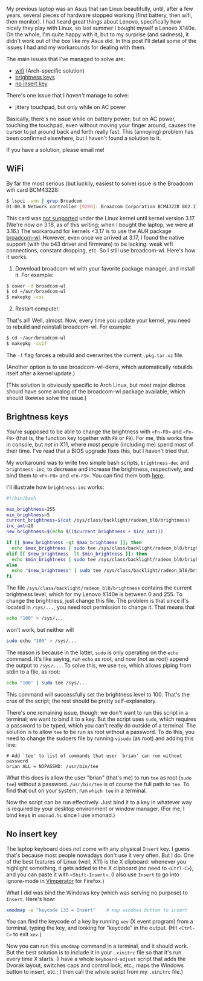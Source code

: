 <!-- begin metadata
title: Lenovo X140e and (Arch) Linux
date: 2015-01-23 15:43
end metadata -->

My previous laptop was an Asus that ran Linux beautifully, until, after a few
years, several pieces of hardware stopped working (first battery, then wifi,
then monitor). I had heard great things about Lenovo, specifically how nicely
they play with Linux, so last summer I bought myself a Lenovo X140e. On the
whole, I'm quite happy with it, but to my surprise (and sadness), it didn't
work out of the box like my Asus did. In this post I'll detail some of the
issues I had and my workarounds for dealing with them.

The main issues that I've managed to solve are:

- [wifi](#wifi) (Arch-specific solution)
- [brightness keys](#brightness-keys)
- [no insert key](#no-insert-key)

There's one issue that I *haven't* manage to solve:

- jittery touchpad, but only while on AC power

Basically, there's no issue while on battery power; but on AC power, touching
the touchpad, even without moving your finger around, causes the cursor to jut
around back and forth really fast. This (annoying) problem has been confirmed
elsewhere, but I haven't found a solution to it.

If you have a solution, please email me!

## WiFi

By far the most serious (but luckily, easiest to solve) issue is the Broadcom
wifi card BCM43228:

```bash
$ lspci -vnn | grep Broadcom
01:00.0 Network controller [0280]: Broadcom Corporation BCM43228 802.11a/b/g/n [14e4:4359]

```

This card was [not supported][b43] under the Linux kernel until kernel version
3.17. (We're now on 3.18, as of this writing; when I bought the laptop, we were
at 3.16.) The workaround for kernels <3.17 is to use the AUR package
[broadcom-wl][bc]. However, even once we arrived at 3.17, I found the native
support (with the b43 driver and firmware) to be lacking: weak wifi
connections, constant dropping, etc. So I still use broadcom-wl. Here's how it
works.

1. Download broadcom-wl with your favorite package manager, and install it. For
example:

```bash
$ cower -d broadcom-wl
$ cd ~/aur/broadcom-wl
$ makepkg -csi
```

2. Restart computer.

That's all! Well, almost. Now, every time you update your kernel, you need to
rebuild and reinstall broadcom-wl. For example:

```bash
$ cd ~/aur/broadcom-wl
$ makepkg -csif
```

The `-f` flag forces a rebuild and overwrites the current `.pkg.tar.xz` file.

(Another option is to use broadcom-wl-dkms, which automatically rebuilds itself
after a kernel update.)

(This solution is obviously specific to Arch Linux, but most major distros
should have some analog of the broadcom-wl package available, which should
likewise solve the issue.)

## Brightness keys

You're supposed to be able to change the brightness with `<Fn-F8>` and
`<Fn-F9>` (that is, the function key together with `F8` or `F9`). For me, this
works fine in console, but *not* in X11, where most people (including me) spend
most of their time. I've read that a BIOS upgrade fixes this, but I haven't
tried that.

My workaround was to write two simple bash scripts, `brightness-dec` and
`brightness-inc`, to decrease and increase the brightness, respectively, and
bind them to `<Fn-F8>` and `<Fn-F9>`. You can find them both [here][scripts].

I'll illustrate how `brightness-inc` works:

```bash
#!/bin/bash

max_brightness=255
min_brightness=5
current_brightness=$(cat /sys/class/backlight/radeon_bl0/brightness)
inc_amt=20
new_brightness=$(echo $(($current_brightness + $inc_amt)))

if [[ $new_brightness -gt $max_brightness ]]; then
  echo $max_brightness | sudo tee /sys/class/backlight/radeon_bl0/brightness
elif [[ $new_brightness -lt $min_brightness ]]; then
  echo $min_brightness | sudo tee /sys/class/backlight/radeon_bl0/brightness
else
  echo "$new_brightness" | sudo tee /sys/class/backlight/radeon_bl0/brightness
fi
```

The file `/sys/class/backlight/radeon_bl0/brightness` contains the current
brightness level, which for my Lenovo X140e is between 0 and 255. To change the
brightness, just change this file. The problem is that since it's located in
`/sys/...`, you need root permission to change it. That means that

```bash
echo "100" > /sys/...
```
won't work, but neither will

```bash
sudo echo "100" > /sys/...
```

The reason is because in the latter, `sudo` is only operating on the `echo`
command. It's like saying, run `echo` as root, and now (not as root) append the
output to `/sys/...`. To solve this, we use `tee`, which allows piping from
stdin to a file, as root:

```bash
echo "100" | sudo tee /sys/...
```

This command will successfully set the brightness level to 100. That's the crux
of the script; the rest should be pretty self-explanatory.

There's one remaining issue, though: we don't want to run this script in a
terminal; we want to bind it to a key. But the script uses `sudo`, which
requires a password to be typed, which you can't really do outside of a
terminal. The solution is to allow `tee` to be run as root without a password.
To do this, you need to change the sudoers file by running `visudo` (as root)
and adding this line:

```
# Add `tee' to list of commands that user `brian' can run without password
brian ALL = NOPASSWD: /usr/bin/tee
```

What this does is allow the user "brian" (that's me) to run `tee` as root
(`sudo tee`) without a password. `/usr/bin/tee` is of course the full path to
`tee`. To find that out on your system, run `which tee` in a terminal.

Now the script can be run effectively. Just bind it to a key in whatever way is
required by your desktop environment or window manager. (For me, I bind keys in
`xmonad.hs` since I use xmonad.)

## No insert key

The laptop keyboard does not come with any physical `Insert` key. I guess
that's because most people nowadays don't use it very often. But I do. One of
the best features of Linux (well, X11) is the X clipboard: whenever you
highlight something, it gets added to the X clipboard (no need to `<Ctrl-C>`),
and you can paste it with `<Shift-Insert>`. (I also use `Insert` to go into
ignore-mode in [Vimperator][vp] for Firefox.)

What I did was bind the Windows key (which was serving no purpose) to `Insert`.
Here's how:

```bash
xmodmap -e "keycode 133 = Insert"    # map windows button to insert
```

You can find the keycode of a key by running `xev` (X event program) from a
terminal, typing the key, and looking for "keycode" in the output. (Hit
`<Ctrl-C>` to exit `xev`.)

Now you can run this `xmodmap` command in a terminal, and it should work. But
the best solution is to include it in your `.xinitrc` file so that it's run
every time X starts. (I have a whole `keyboard-adjust` script that adds the
Dvorak layout, switches caps and control lock, etc., maps the Windows button to
insert, etc.; I then call the whole script from my `.xinitrc` file.)

[b43]:     http://wireless.kernel.org/en/users/Drivers/b43
[bc]:      https://aur.archlinux.org/packages/broadcom-wl/
[scripts]: https://github.com/brianbuccola/scripts
[vp]:      http://www.vimperator.org/vimperator/
